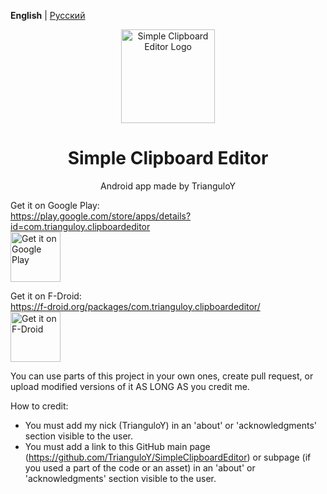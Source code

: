 **English** | [Русский](README_RU.md)

<div align="center">
  <img src="app/src/main/play/listings/en-US/graphics/icon/ic_launcher-playstore.png" alt="Simple Clipboard Editor Logo" width="150" />
</div>

<h1 align="center">Simple Clipboard Editor</h1>

<p align="center">Android app made by TrianguloY</p>

<div align="center">
</div>

Get it on Google Play:\
https://play.google.com/store/apps/details?id=com.trianguloy.clipboardeditor \
[<img src="https://play.google.com/intl/en_us/badges/images/generic/en-play-badge.png"
alt="Get it on Google Play"
height="80">](https://play.google.com/store/apps/details?id=com.trianguloy.clipboardeditor)

Get it on F-Droid:\
https://f-droid.org/packages/com.trianguloy.clipboardeditor/ \
[<img src="https://fdroid.gitlab.io/artwork/badge/get-it-on.png"
alt="Get it on F-Droid"
height="80">](https://f-droid.org/packages/com.trianguloy.clipboardeditor/)

You can use parts of this project in your own ones, create pull request, or upload modified versions of it AS LONG AS you credit me.

How to credit:
- You must add my nick (TrianguloY) in an 'about' or 'acknowledgments' section visible to the user.
- You must add a link to this GitHub main page (https://github.com/TrianguloY/SimpleClipboardEditor) or subpage (if you used a part of the code or an asset) in an 'about' or 'acknowledgments' section visible to the user.
